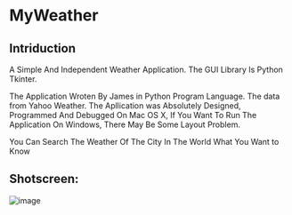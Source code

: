 MyWeather
=========

Intriduction
---------
A Simple And Independent Weather Application.
The GUI Library Is Python Tkinter.

The Application Wroten By James in Python Program Language. The data from Yahoo Weather.
The Apllication was Absolutely Designed, Programmed And Debugged On Mac OS X, If You Want To Run The Application On Windows, There May Be Some Layout Problem.

You Can Search The Weather Of The City In The World What You Want to Know

Shotscreen:
----------

![image](https://raw.githubusercontent.com/Jamesxu182/MyWeather/master/Interface/Interface.png)

